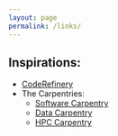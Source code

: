```yaml
---
layout: page
permalink: /links/
---
```


## Inspirations:

* [CodeRefinery](https://coderefinery.org/)
* The Carpentries:
    * [Software Carpentry](https://software-carpentry.org/)
    * [Data Carpentry](https://datacarpentry.org/)
    * [HPC Carpentry](https://hpc-carpentry.github.io/)


